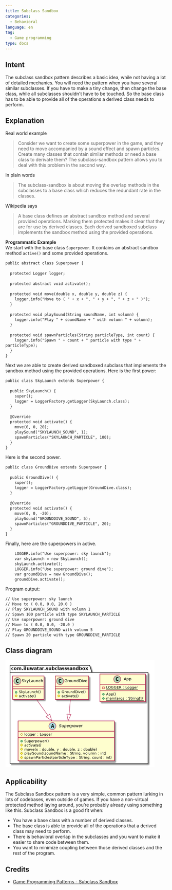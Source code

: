 ```yaml
---  
title: Subclass Sandbox 
categories:
  - Behavioral
language: en
tag:  
  - Game programming
type: docs
---  
```


## Intent  
The subclass sandbox pattern describes a basic idea, while not having a lot of detailed mechanics. You will need the pattern when you have several similar subclasses. If you have to make a tiny change, then change the base class, while all subclasses shouldn't have to be touched. So the base class has to be able to provide all of the operations a derived class needs to perform.
  
## Explanation
Real world example 
> Consider we want to create some superpower in the game, and they need to move accompanied by a sound effect and spawn particles. Create many classes that contain similar methods or need a base class to derivate them? The subclass-sandbox pattern allows you to deal with this problem in the second way.

In plain words
> The subclass-sandbox is about moving the overlap methods in the subclasses to a base class which reduces the redundant rate in the classes.

Wikipedia says
> A base class defines an abstract sandbox method and several provided operations. Marking them protected makes it clear that they are for use by derived classes. Each derived sandboxed subclass implements the sandbox method using the provided operations.
>
**Programmatic Example**  
We start with the base class `Superpower`. It contains an abstract sandbox method `active()` and some provided operations.
```
public abstract class Superpower {

  protected Logger logger;

  protected abstract void activate();

  protected void move(double x, double y, double z) {
    logger.info("Move to ( " + x + ", " + y + ", " + z + " )");
  }

  protected void playSound(String soundName, int volumn) {
    logger.info("Play " + soundName + " with volumn " + volumn);
  }

  protected void spawnParticles(String particleType, int count) {
    logger.info("Spawn " + count + " particle with type " + particleType);
  }
}
```
Next we are able to create derived sandboxed subclass that implements the sandbox method using the provided operations. Here is the first power:
```
public class SkyLaunch extends Superpower {

  public SkyLaunch() {
    super();
    logger = LoggerFactory.getLogger(SkyLaunch.class);
  }

  @Override
  protected void activate() {
    move(0, 0, 20);
    playSound("SKYLAUNCH_SOUND", 1);
    spawnParticles("SKYLAUNCH_PARTICLE", 100);
  }
}
```
Here is the second power.
```
public class GroundDive extends Superpower {

  public GroundDive() {
    super();
    logger = LoggerFactory.getLogger(GroundDive.class);
  }

  @Override
  protected void activate() {
    move(0, 0, -20);
    playSound("GROUNDDIVE_SOUND", 5);
    spawnParticles("GROUNDDIVE_PARTICLE", 20);
  }
}
```
Finally, here are the superpowers in active.
```
    LOGGER.info("Use superpower: sky launch");
    var skyLaunch = new SkyLaunch();
    skyLaunch.activate();
    LOGGER.info("Use superpower: ground dive");
    var groundDive = new GroundDive();
    groundDive.activate();
```
Program output:
```
// Use superpower: sky launch
// Move to ( 0.0, 0.0, 20.0 )
// Play SKYLAUNCH_SOUND with volumn 1
// Spawn 100 particle with type SKYLAUNCH_PARTICLE
// Use superpower: ground dive
// Move to ( 0.0, 0.0, -20.0 )
// Play GROUNDDIVE_SOUND with volumn 5
// Spawn 20 particle with type GROUNDDIVE_PARTICLE
```
## Class diagram
![alt text](etc/subclass-sandbox.urm.png "Subclass Sandbox pattern class diagram")
  
## Applicability  
The Subclass Sandbox pattern is a very simple, common pattern lurking in lots of codebases, even outside of games. If you have a non-virtual protected method laying around, you’re probably already using something like this. Subclass Sandbox is a good fit when:

-   You have a base class with a number of derived classes.
-   The base class is able to provide all of the operations that a derived class may need to perform.
-   There is behavioral overlap in the subclasses and you want to make it easier to share code between them.
-   You want to minimize coupling between those derived classes and the rest of the program.
  
## Credits  
  
* [Game Programming Patterns - Subclass Sandbox](https://gameprogrammingpatterns.com/subclass-sandbox.html)
